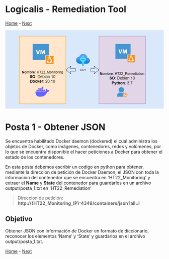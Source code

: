 # Logicalis - Remediation Tool

[Home](../README.md) - [Next](P2.md)

<p align="center">
  <img src="Infra.png" alt="Infraestructura Hackathon"/>
</p>

# Posta 1 - Obtener JSON
Se encuentra habilitado Docker daemon (dockered) el cual administra los objetos de Docker, como imágenes, contenedores, redes y volúmenes, por lo que se encuentra disponible el hacer peticiones a Docker para obtener el estado de los contenedores.

En esta posta debemos escribir un codigo en python para obtener, mediante la direccion de peticion de Docker Daemon, el JSON con toda la informacion del contenedor que se encuentra en 'HT22_Monitoring' y extraer el **Name** y **State** del contenedor para guardarlos en un archivo output/posta_1.txt en 'HT22_Remediation'

> Direccion de petición:  **http://{HT22_Monitoring_IP}:4348/containers/json?all=l**

## Objetivo
Obtener JSON con información de Docker en formato de diccionario, reconocer los elementos ‘Name’ y ‘State’ y guardarlos en el archivo output/posta_1.txt.


[Home](../README.md) - [Next](P2.md)

